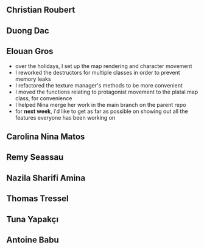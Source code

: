 ## Christian Roubert

## Duong Dac

## Elouan Gros
- over the holidays, I set up the map rendering and character movement
- I reworked the destructors for multiple classes in order to prevent memory leaks
- I refactored the texture manager's methods to be more convenient
- I moved the functions relating to protagonist movement to the platal map class, for convenience
- I helped Nina merge her work in the main branch on the parent repo
- for **next week**, i'd like to get as far as possible on showing out all the features everyone has been working on

## Carolina Nina Matos

## Remy Seassau

## Nazila Sharifi Amina

## Thomas Tressel

## Tuna Yapakçı

## Antoine Babu

